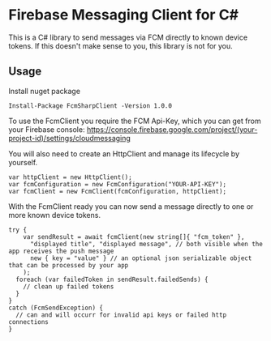 # Firebase Messaging Client for C\#
This is a C# library to send messages via FCM directly to known device tokens. If this doesn't make sense to you, this library is not for you.

## Usage
Install nuget package

    Install-Package FcmSharpClient -Version 1.0.0

To use the FcmClient you require the FCM Api-Key, which you can get from your Firebase console: https://console.firebase.google.com/project/(your-project-id)/settings/cloudmessaging

You will also need to create an HttpClient and manage its lifecycle by yourself.

    var httpClient = new HttpClient();
    var fcmConfiguration = new FcmConfiguration("YOUR-API-KEY");
    var fcmClient = new FcmClient(fcmConfiguration, httpClient);

With the FcmClient ready you can now send a message directly to one or more known device tokens.

    try {
	    var sendResult = await fcmClient(new string[]{ "fcm_token" }, 
	      "displayed title", "displayed message", // both visible when the app receives the push message
	      new { key = "value" } // an optional json serializable object that can be processed by your app
	    );
      foreach (var failedToken in sendResult.failedSends) {
        // clean up failed tokens
      }
    }
    catch (FcmSendException) {
      // can and will occurr for invalid api keys or failed http connections
    }
